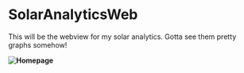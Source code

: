 # SolarAnalyticsWeb

This will be the webview for my solar analytics. Gotta see them pretty graphs somehow!

**![Homepage](https://guardianstats.com/images/github/solar/home.png)**
